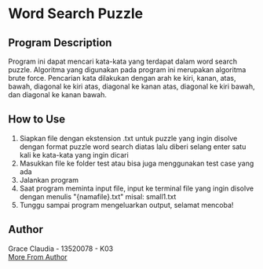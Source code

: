 # Word Search Puzzle

## Program Description 
Program ini dapat mencari kata-kata yang terdapat dalam word search puzzle. Algoritma yang digunakan pada program ini merupakan algoritma brute force. Pencarian kata dilakukan dengan arah ke kiri, kanan, atas, bawah, diagonal ke kiri atas, diagonal ke kanan atas, diagonal ke kiri bawah, dan diagonal ke  kanan bawah.
<br> 

## How to Use
1. Siapkan file dengan ekstension .txt untuk puzzle yang ingin disolve dengan format puzzle word search diatas lalu diberi selang enter satu kali ke kata-kata yang ingin dicari
2. Masukkan file ke folder test atau bisa juga menggunakan test case yang ada
3. Jalankan program
4. Saat program meminta input file, input ke terminal file yang ingin disolve dengan menulis "{namafile}.txt" misal: small1.txt
5. Tunggu sampai program mengeluarkan output, selamat mencoba!

## Author
Grace Claudia - 13520078 - K03
<br>
[More From Author](https://github.com/graceclaudia19)